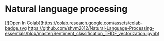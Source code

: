 # Natural language processing
[![Open In Colab](https://colab.research.google.com/assets/colab-badge.svg https://github.com/shvm2012/Natural-Language-Processing-essentials/blob/master/Sentiment_classification_TFIDF_vectorization.ipynb)
